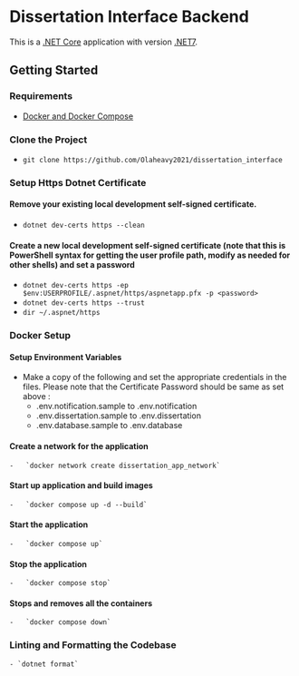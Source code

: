# Dissertation Interface Backend
This is a [.NET Core](https://learn.microsoft.com/en-us/dotnet/core/introduction) application with version [.NET7](https://learn.microsoft.com/en-us/dotnet/core/whats-new/dotnet-7).

## Getting Started

### Requirements
-   [ Docker and Docker Compose](https://www.docker.com/products/docker-desktop/)

### Clone the Project
- `git clone https://github.com/Olaheavy2021/dissertation_interface`

### Setup Https Dotnet Certificate

#### Remove your existing local development self-signed certificate.

- `dotnet dev-certs https --clean`

#### Create a new local development self-signed certificate (note that this is PowerShell syntax for getting the user profile path, modify as needed for other shells) and set a password
- `dotnet dev-certs https -ep $env:USERPROFILE/.aspnet/https/aspnetapp.pfx -p <password>`
- `dotnet dev-certs https --trust`
- `dir ~/.aspnet/https`

### Docker Setup
#### Setup Environment Variables
- Make a copy of the following and set the appropriate credentials in the files. Please note that the Certificate Password should be same as set above :
    - .env.notification.sample to .env.notification
    - .env.dissertation.sample to .env.dissertation
    - .env.database.sample to .env.database
#### Create a network for the application

    -   `docker network create dissertation_app_network`

#### Start up application and build images

    -   `docker compose up -d --build`

#### Start the application

    -   `docker compose up`

#### Stop the application

    -   `docker compose stop`
#### Stops and removes all the containers
    -   `docker compose down`

### Linting and Formatting the Codebase
    - `dotnet format`
